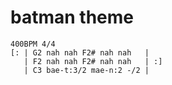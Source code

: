 # batman theme

```regolith
400BPM 4/4
[: | G2 nah nah F2# nah nah   |
   | F2 nah nah F2# nah nah   | :]
   | C3 bae-t:3/2 mae-n:2 -/2 |
```
